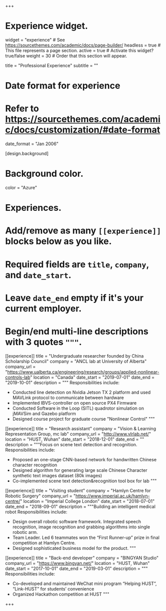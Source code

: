 +++
# Experience widget.
widget = "experience"  # See https://sourcethemes.com/academic/docs/page-builder/
headless = true  # This file represents a page section.
active = true  # Activate this widget? true/false
weight = 30  # Order that this section will appear.

title = "Professional Experience"
subtitle = ""

# Date format for experience
# Refer to https://sourcethemes.com/academic/docs/customization/#date-format
date_format = "Jan 2006"

[design.background]
# Background color.
color = "Azure"

# Experiences.
#   Add/remove as many `[[experience]]` blocks below as you like.
#   Required fields are `title`, `company`, and `date_start`.
#   Leave `date_end` empty if it's your current employer.
#   Begin/end multi-line descriptions with 3 quotes `"""`.
[[experience]]
  title = "Undergraduate researcher founded by China Scholarship Council"
  company = "ANCL lab at University of Alberta"
  company_url = "https://www.ualberta.ca/engineering/research/groups/applied-nonlinear-controls-lab"
  location = "Canada"
  date_start = "2019-07-01"
  date_end = "2019-10-01"
  description = """
  Responsibilities include:

  * Conducted line detection on Nvidia Jetson TX 2 platform and used MAVLink protocol to communicate between hardware
  * Implemented IBVS-controller on open source PX4 Firmware
  * Conducted Software in the Loop (SITL) quadrotor simulation on jMAVSim and Gazebo platform
  * Designed course project for graduate course "Nonlinear Control"
  """

[[experience]]
  title = "Research assistant"
  company = "Vision & Learning Representation Group, mc lab"
  company_url = "http://www.vlrlab.net/"
  location = "HUST, Wuhan"
  date_start = "2018-12-01"
  date_end = ""
  description = """Focus on scene text detection and recognition.
  Responsibilities include:

  * Proposed an one-stage CNN-based network for handwritten Chinese character recognition
  * Designed algorithm for generating large scale Chinese Character synthetic text images dataset (80k images)
  * Co-implemented scene text detection&recognition tool box for lab
  """

  [[experience]]
  title = "Visiting student"
  company = "Hamlyn Centre for Robotic Surgery"
  company_url = "https://www.imperial.ac.uk/hamlyn-centre/"
  location = "Imperial College London"
  date_start = "2018-07-01"
  date_end = "2018-09-01"
  description = """Building an intelligent medical robot
  Responsibilities include:

  * Design overall robotic software framework. Integrated speech recognition, image recognition and grabbing algorithms into single robotic arm.
  * Team Leader. Led 6 teammates won the “First Runner-up” prize in final competition at Hamlyn Centre.
  * Designed sophisticated business model for the product.
  """

[[experience]]
  title = "Back-end developer"
  company = "BINGYAN Studio"
  company_url = "https://www.bingyan.net/"
  location = "HUST, Wuhan"
  date_start = "2017-10-01"
  date_end = "2019-03-01"
  description = """
  Responsibilities include:

  * Co-developed and maintained WeChat mini program “Helping HUST”, “Link-HUST” for students’ convenience
  * Organized Hackathon competition at HUST
  """

+++
